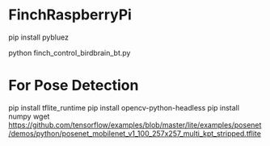# FinchRaspberryPi

pip install pybluez

python finch_control_birdbrain_bt.py

# For Pose Detection
pip install tflite_runtime
pip install opencv-python-headless
pip install numpy
wget https://github.com/tensorflow/examples/blob/master/lite/examples/posenet/demos/python/posenet_mobilenet_v1_100_257x257_multi_kpt_stripped.tflite
